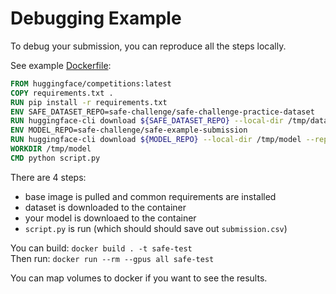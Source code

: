 # Debugging Example

To debug your submission, you can reproduce all the steps locally.

See example [Dockerfile](Dockerfile):

```Dockerfile
FROM huggingface/competitions:latest
COPY requirements.txt .
RUN pip install -r requirements.txt
ENV SAFE_DATASET_REPO=safe-challenge/safe-challenge-practice-dataset
RUN huggingface-cli download ${SAFE_DATASET_REPO} --local-dir /tmp/data --repo-type dataset
ENV MODEL_REPO=safe-challenge/safe-example-submission
RUN huggingface-cli download ${MODEL_REPO} --local-dir /tmp/model --repo-type model
WORKDIR /tmp/model
CMD python script.py
```

There are 4 steps:
- base image is pulled and common requirements are installed
- dataset is downloaded to the container 
- your model is downloaed to the container
- `script.py` is run (which should should save out `submission.csv`)


You can build: `docker build . -t safe-test`  
Then run: `docker run --rm --gpus all safe-test`   

You can map volumes to docker if you want to see the results.
